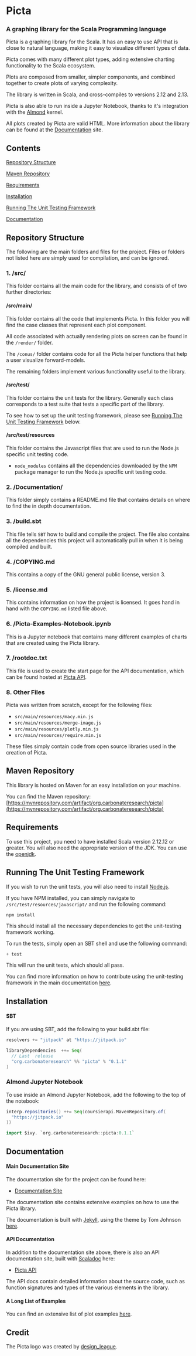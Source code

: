 # Picta

### A graphing library for the Scala Programming language

Picta is a graphing library for the Scala. It has an easy to use API that is close to natural language, making it easy to visualize different types of data.

Picta comes with many different plot types, adding extensive charting functionality to the Scala ecosystem.

Plots are composed from smaller, simpler components, and combined together to create plots of varying complexity.

The library is written in Scala, and cross-compiles to versions 2.12 and 2.13.

Picta is also able to run inside a Jupyter Notebook, thanks to it's integration with the [Almond](https://almond.sh) kernel.

All plots created by Picta are valid HTML. More information about the library can be found at the [Documentation](#documentation) site.

## Contents

[Repository Structure](#repository-structure)

[Maven Repository](#maven-repository)

[Requirements](#requirements)

[Installation](#installation)

[Running The Unit Testing Framework](#running-the-unit-testing-framework)

[Documentation](#documentation)

## Repository Structure

The following are the main folders and files for the project. Files or folders not listed here are simply used for compilation, and can be ignored.

### 1. /src/

This folder contains all the main code for the library, and consists of of two further directories:

#### /src/main/

This folder contains all the code that implements Picta. In this folder you will find the case classes that represent each plot component.

All code associated with actually rendering plots on screen can be found in the `/render/` folder.

The `/conus/` folder contains code for all the Picta helper functions that help a user visualize forward-models.

The remaining folders implement various functionality useful to the library.

#### /src/test/

This folder contains the unit tests for the library. Generally each class corresponds to a test suite that tests a specific part of the library.

To see how to set up the unit testing framework, please see [Running The Unit Testing Framework](#running-the-unit-testing-framework) below.

#### /src/test/resources

This folder contains the Javascript files that are used to run the Node.js specific unit testing code.

- `node_modules` contains all the dependencies downloaded by the `NPM` package manager to run the Node.js specific unit testing code.

### 2. /Documentation/

This folder simply contains a README.md file that contains details on where to find the in depth documentation.

### 3. /build.sbt

This file tells `SBT` how to build and compile the project. The file also contains all the dependencies this project will automatically pull in when
it is being compiled and built.

### 4. /COPYING.md

This contains a copy of the GNU general public license, version 3.

### 5. /license.md

This contains information on how the project is licensed. It goes hand in hand with the `COPYING.md` listed file above.

### 6. /Picta-Examples-Notebook.ipynb

This is a Jupyter notebook that contains many different examples of charts that are created using the Picta library.

### 7. /rootdoc.txt

This file is used to create the start page for the API documentation, which can be found hosted at [Picta API](https://acse-fk4517.github.io/picta-api/).

### 8. Other Files

Picta was written from scratch, except for the following files:

- `src/main/resources/macy.min.js`
- `src/main/resources/merge-image.js`
- `src/main/resources/plotly.min.js`
- `src/main/resources/require.min.js`

These files simply contain code from open source libraries used in the creation of Picta.

## Maven Repository

This library is hosted on Maven for an easy installation on your machine.

You can find the Maven repository: [https://mvnrepository.com/artifact/org.carbonateresearch/picta](https://mvnrepository.com/artifact/org.carbonateresearch/picta)

## Requirements

To use this project, you need to have installed Scala version 2.12.12 or greater. You will also need the appropriate version of the JDK. You can use the [openjdk](https://openjdk.java.net).

## Running The Unit Testing Framework

If you wish to run the unit tests, you will also need to install [Node.js](https://nodejs.org/en/).

If you have NPM installed, you can simply navigate to `/src/test/resources/javascript/` and run the following command:

```shell
npm install
```

This should install all the necessary dependencies to get the unit-testing framework working.

To run the tests, simply open an SBT shell and use the following command:

```scala
+ test
```

This will run the unit tests, which should all pass.

You can find more information on how to contribute using the unit-testing framework in the main documentation [here](https://acse-fk4517.github.io/picta-docs/contributing_library).

## Installation

#### SBT

If you are using SBT, add the following to your build.sbt file:

```scala
resolvers += "jitpack" at "https://jitpack.io"

libraryDependencies  ++= Seq(
  // Last  release
  "org.carbonateresearch" %% "picta" % "0.1.1"
)
```

### Almond Jupyter Notebook

To use inside an Almond Jupyter Notebook, add the following to the top of the notebook:

```scala
interp.repositories() ++= Seq(coursierapi.MavenRepository.of(
  "https://jitpack.io"
))

import $ivy. `org.carbonateresearch::picta:0.1.1`
```

## Documentation

#### Main Documentation Site

The documentation site for the project can be found here:

- [Documentation Site](https://acse-fk4517.github.io/picta-docs/index.html)

The documentation site contains extensive examples on how to use the Picta library.

The documentation is built with [Jekyll](https://jekyllrb.com), using the theme by Tom Johnson [here](https://github.com/tomjoht/documentation-theme-jekyll).

#### API Documentation

In addition to the documentation site above, there is also an API documentation site, built with [Scaladoc](https://docs.scala-lang.org/overviews/scaladoc/for-library-authors.html) here:

- [Picta API](https://acse-fk4517.github.io/picta-api/)

The API docs contain detailed information about the source code, such as function signatures and types of the various elements in the library.

#### A Long List of Examples

You can find an extensive list of plot examples [here](https://acse-fk4517.github.io/picta-docs/pages/Picta-Examples-Notebook.html).

## Credit

The Picta logo was created by [design_league](https://www.fiverr.com/design_league).
